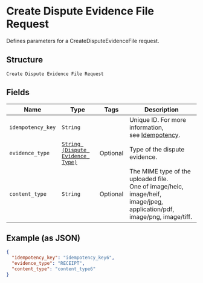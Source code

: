 
# Create Dispute Evidence File Request

Defines parameters for a CreateDisputeEvidenceFile request.

## Structure

`Create Dispute Evidence File Request`

## Fields

| Name | Type | Tags | Description |
|  --- | --- | --- | --- |
| `idempotency_key` | `String` |  | Unique ID. For more information,<br>see [Idempotency](https://developer.squareup.com/docs/docs/working-with-apis/idempotency). |
| `evidence_type` | [`String (Dispute Evidence Type)`](/doc/models/dispute-evidence-type.md) | Optional | Type of the dispute evidence. |
| `content_type` | `String` | Optional | The MIME type of the uploaded file.<br>One of image/heic, image/heif, image/jpeg, application/pdf,  image/png, image/tiff. |

## Example (as JSON)

```json
{
  "idempotency_key": "idempotency_key6",
  "evidence_type": "RECEIPT",
  "content_type": "content_type6"
}
```

